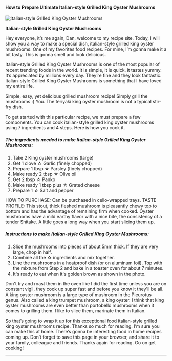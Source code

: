             

#### How to Prepare Ultimate Italian-style Grilled King Oyster Mushrooms

![Italian-style Grilled King Oyster Mushrooms](https://img-global.cpcdn.com/recipes/5429684226490368/751x532cq70/italian-style-grilled-king-oyster-mushrooms-recipe-main-photo.jpg)

**Italian-style Grilled King Oyster Mushrooms**

Hey everyone, it’s me again, Dan, welcome to my recipe site. Today, I will show you a way to make a special dish, italian-style grilled king oyster mushrooms. One of my favorites food recipes. For mine, I’m gonna make it a bit tasty. This is gonna smell and look delicious.

Italian-style Grilled King Oyster Mushrooms is one of the most popular of recent trending foods in the world. It is simple, it is quick, it tastes yummy. It’s appreciated by millions every day. They’re fine and they look fantastic. Italian-style Grilled King Oyster Mushrooms is something that I have loved my entire life.

Simple, easy, yet delicious grilled mushroom recipe! Simply grill the mushrooms :) You. The teriyaki king oyster mushroom is not a typical stir-fry dish.

To get started with this particular recipe, we must prepare a few components. You can cook italian-style grilled king oyster mushrooms using 7 ingredients and 4 steps. Here is how you cook it.

##### The ingredients needed to make Italian-style Grilled King Oyster Mushrooms:

1.  Take 2 King oyster mushrooms (large)
2.  Get 1 clove ☆ Garlic (finely chopped)
3.  Prepare 1 tbsp ☆ Parsley (finely chopped)
4.  Make ready 2 tbsp ☆ Olive oil
5.  Get 2 tbsp ☆ Panko
6.  Make ready 1 tbsp plus ☆ Grated cheese
7.  Prepare 1 ☆ Salt and pepper

HOW TO PURCHASE: Can be purchased in cello-wrapped trays. TASTE PROFILE: This stout, thick fleshed mushroom is pleasantly chewy top to bottom and has the advantage of remaining firm when cooked. Oyster mushrooms have a mild earthy flavor with a nice bite, the consistency of a tender Shitake. A little goes a long way when you start slicing them up.

##### Instructions to make Italian-style Grilled King Oyster Mushrooms:

1.  Slice the mushrooms into pieces of about 5mm thick. If they are very large, chop in half.
2.  Combine all the ☆ ingredients and mix together.
3.  Line the mushrooms in a heatproof dish (or on aluminum foil). Top with the mixture from Step 2 and bake in a toaster oven for about 7 minutes.
4.  It's ready to eat when it's golden brown as shown in the photo.

Don't try and roast them in the oven like I did the first time unless you are on constant vigil, they cook up super fast and before you know it they'll be all. A king oyster mushroom is a large type of mushroom in the Pleurotus genus. Also called a king trumpet mushroom, a king oyster. I think that king oyster mushrooms are even better than portobello mushrooms when it comes to grilling them. I like to slice them, marinate them in Italian.

So that’s going to wrap it up for this exceptional food italian-style grilled king oyster mushrooms recipe. Thanks so much for reading. I’m sure you can make this at home. There’s gonna be interesting food in home recipes coming up. Don’t forget to save this page in your browser, and share it to your family, colleague and friends. Thanks again for reading. Go on get cooking!

* * *